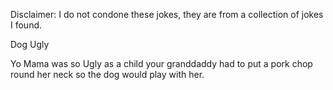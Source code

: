 Disclaimer: I do not condone these jokes, they are from a collection of jokes I found.

Dog Ugly

Yo Mama was so Ugly as a child your granddaddy had to put a pork chop round her neck so the dog would play with her.

